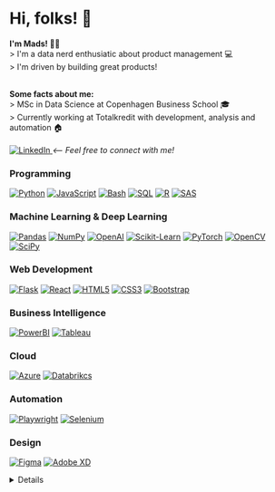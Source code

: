 <h1>Hi, folks! 👋</h1>

<p>
    <b>I'm Mads! 👱‍♂️</b><br>        
    > I'm a data nerd enthusiatic about product management 💻<br>
    > I'm driven by building great products!<br><br>
</p>

<b>Some facts about me:</b><br>
    > MSc in Data Science at Copenhagen Business School 🎓<br>
    > Currently working at Totalkredit with development, analysis and automation 🏠<br>
<br>
<a href="https://www.linkedin.com/in/hvidbergm">
    <img src="https://img.shields.io/badge/LinkedIn-blue?style=flat-square&logo=linkedin" alt="LinkedIn">
</a>
<i><-- Feel free to connect with me!</i> 
<br>



### Programming
[![Python](https://img.shields.io/badge/python-black?style=for-the-badge&logo=python)](https://github.com/hvidbergm)
[![JavaScript](https://img.shields.io/badge/javascript-black?style=for-the-badge&logo=javascript)](https://github.com/hvidbergm)
[![Bash](https://img.shields.io/badge/bash-black?style=for-the-badge&logo=gnu-bash&logoColor=white)](https://github.com/hvidbergm)
[![SQL](https://img.shields.io/badge/sql-black?style=for-the-badge&logo=mysql)](https://github.com/hvidbergm)
[![R](https://img.shields.io/badge/r-black?style=for-the-badge&logo=r)](https://github.com/hvidbergm)
[![SAS](https://img.shields.io/badge/sas-black?style=for-the-badge&logo=sas)](https://github.com/hvidbergm)

### Machine Learning & Deep Learning
[![Pandas](https://img.shields.io/badge/pandas-black?style=for-the-badge&logo=pandas)](https://github.com/hvidbergm)
[![NumPy](https://img.shields.io/badge/numpy-black?style=for-the-badge&logo=numpy)](https://github.com/hvidbergm)
[![OpenAI](https://img.shields.io/badge/openai-black?style=for-the-badge&logo=openai)](https://github.com/hvidbergm)
[![Scikit-Learn](https://img.shields.io/badge/scikit--learn-black?style=for-the-badge&logo=scikit-learn)](https://github.com/hvidbergm)
[![PyTorch](https://img.shields.io/badge/PyTorch-black?style=for-the-badge&logo=PyTorch)](https://github.com/hvidbergm)
[![OpenCV](https://img.shields.io/badge/OpenCV-black?style=for-the-badge&logo=OpenCV)](https://github.com/hvidbergm)
[![SciPy](https://img.shields.io/badge/SciPy-black?style=for-the-badge&logo=scipy)](https://github.com/hvidbergm)

### Web Development
[![Flask](https://img.shields.io/badge/flask-black?style=for-the-badge&logo=flask)](https://github.com/hvidbergm)
[![React](https://img.shields.io/badge/react-black?style=for-the-badge&logo=react)](https://github.com/hvidbergm)
[![HTML5](https://img.shields.io/badge/html5-black?style=for-the-badge&logo=html5)](https://github.com/hvidbergm)
[![CSS3](https://img.shields.io/badge/css3-black?style=for-the-badge&logo=css3)](https://github.com/hvidbergm)
[![Bootstrap](https://img.shields.io/badge/Bootstrap-black?style=for-the-badge&logo=Bootstrap)](https://github.com/hvidbergm)

### Business Intelligence
[![PowerBI](https://img.shields.io/badge/power_bi-black?style=for-the-badge&logo=power_bi)](https://github.com/hvidbergm)
[![Tableau](https://img.shields.io/badge/Tableau-black?style=for-the-badge&logo=Tableau)](https://github.com/hvidbergm)

### Cloud
[![Azure](https://img.shields.io/badge/azure-black?style=for-the-badge&logo=azure)](https://github.com/hvidbergm)
[![Databrikcs](https://img.shields.io/badge/databricks-black?style=for-the-badge&logo=databricks)](https://github.com/hvidbergm)

### Automation
[![Playwright](https://img.shields.io/badge/playwright-black?style=for-the-badge&logo=playwright)](https://github.com/hvidbergm)
[![Selenium](https://img.shields.io/badge/selenium-black?style=for-the-badge&logo=selenium)](https://github.com/hvidbergm)

### Design
[![Figma](https://img.shields.io/badge/figma-black?style=for-the-badge&logo=figma)](https://github.com/hvidbergm)
[![Adobe XD](https://img.shields.io/badge/adobexd-black?style=for-the-badge&logo=adobexd)](https://github.com/hvidbergm)

<details>
<p align="center">
  <a href="https://github.com/hvidbergm">
    <img src="http://github-profile-summary-cards.vercel.app/api/cards/profile-details?username=hvidbergm&theme=transparent" />
  </a>
  <a href="https://github.com/hvidbergm">
    <img src="https://github-readme-streak-stats.herokuapp.com/?user=hvidbergm&hide_border=true&card_width=338&theme=transparent" />
  </a>
  <a href="https://github.com/hvidbergm">
    <img src="http://github-profile-summary-cards.vercel.app/api/cards/stats?username=hvidbergm&theme=transparent" />
  </a>
  <a href="https://github.com/hvidbergm">
    <img src="https://github-readme-stats.vercel.app/api/top-langs/?username=hvidbergm&langs_count=10&exclude_repo=&hide=jupyter%20notebook,vim%20script,cmake,makefile,batchfile,emacs%20lisp,css,html&layout=default&card_width=699&hide_border=true&theme=transparent" />
  </a>
</p>
</details>
